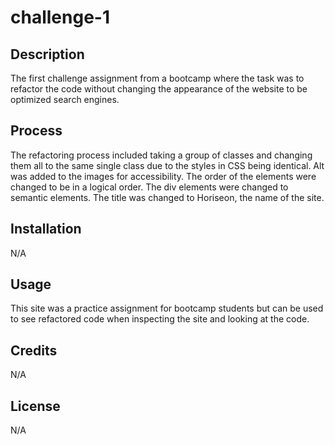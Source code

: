 # challenge-1

## Description

The first challenge assignment from a bootcamp where the task was to refactor the code without changing the appearance of the website to be optimized search engines.

## Process

The refactoring process included taking a group of classes and changing them all to the same single class due to the styles in CSS being identical. Alt was added to the images for accessibility. The order of the elements were changed to be in a logical order. The div elements were changed to semantic elements. The title was changed to Horiseon, the name of the site.

## Installation

N/A

## Usage

This site was a practice assignment for bootcamp students but can be used to see refactored code when inspecting the site and looking at the code.

## Credits

N/A

## License

N/A
